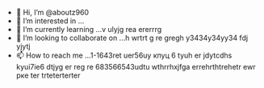   - 👋 Hi, I’m @aboutz960
- 👀 I’m interested in ...
- 🌱 I’m currently learning ...v ulyjg rea ererrrg 
- 💞️ I’m looking to collaborate on ...h wrtrt g re gregh y3434y34yy34  fdj yjytj
- 📫 How to reach me ...1-1643ret uer56uу кпуц 6 tyuh er jdytcdhs kyui7ie6 dtjyg er reg re
683566543udtu wthrrhxjfga errehrthtrehetr ewr рке ter trteterterter
<!---fykuetyug er ergre
aboutz960/aboutz960 is a ✨ special ✨ repository because its `README.md` (this file) appears on your GitHub profile.
You can click the Preview link to take a look at your changes.
--->
